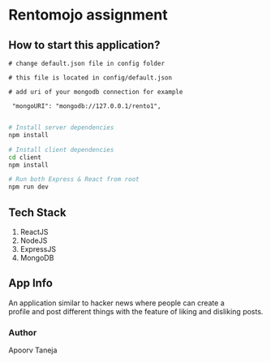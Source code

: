 # Rentomojo assignment

## How to start this application?

```
# change default.json file in config folder

# this file is located in config/default.json

# add uri of your mongodb connection for example

 "mongoURI": "mongodb://127.0.0.1/rento1",
 
```

```bash
# Install server dependencies
npm install

# Install client dependencies
cd client
npm install

# Run both Express & React from root
npm run dev
```
## Tech Stack

1) ReactJS
2) NodeJS
3) ExpressJS
4) MongoDB

## App Info

An application similar to hacker news where people can create a profile and post different things with the feature of liking and disliking posts.

### Author

Apoorv Taneja

